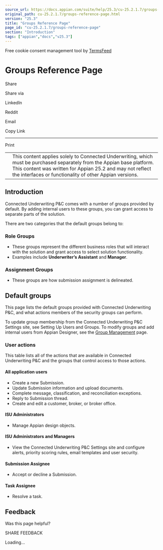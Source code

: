 ```yaml
---
source_url: https://docs.appian.com/suite/help/25.3/cu-25.2.1.7/groups-reference-page.html
original_path: cu-25.2.1.7/groups-reference-page.html
version: "25.3"
title: "Groups Reference Page"
page_id: "cu-25.2.1.7/groups-reference-page"
section: "Introduction"
tags: ["appian","docs","v25.3"]
---
```



Free cookie consent management tool by [TermsFeed](https://www.termsfeed.com/)

# Groups Reference Page

Share

Share via

LinkedIn

Reddit

Email

Copy Link

* * *

Print

<table><tbody><tr><td><i class="fa fa-check-square-o" aria-hidden="true"></i></td><td>This content applies solely to Connected Underwriting, which must be purchased separately from the Appian base platform. This content was written for Appian 25.2 and may not reflect the interfaces or functionality of other Appian versions.</td></tr></tbody></table>

## Introduction

Connected Underwriting P&C comes with a number of groups provided by default. By adding internal users to these groups, you can grant access to separate parts of the solution.

There are two categories that the default groups belong to:

### Role Groups

-   These groups represent the different business roles that will interact with the solution and grant access to select solution functionality.
-   Examples include **Underwriter’s Assistant** and **Manager**.

### Assignment Groups

-   These groups are how submission assignment is delineated.

## Default groups

This page lists the default groups provided with Connected Underwriting P&C, and what actions members of the security groups can perform.

To update group membership from the Connected Underwriting P&C Settings site, see Setting Up Users and Groups. To modify groups and add internal users from Appian Designer, see the [Group Management](../Group_Management.html) page.

### User actions

This table lists all of the actions that are available in Connected Underwriting P&C and the groups that control access to those actions.

#### All application users

-   Create a new Submission.
-   Update Submission information and upload documents.
-   Complete message, classification, and reconciliation exceptions.
-   Reply to Submission thread.
-   Create and edit a customer, broker, or broker office.

#### ISU Administrators

-   Manage Appian design objects.

#### ISU Administrators and Managers

-   View the Connected Underwriting P&C Settings site and configure alerts, priority scoring rules, email templates and user security.

#### Submission Assignee

-   Accept or decline a Submission.

#### Task Assignee

-   Resolve a task.

## Feedback

Was this page helpful?

SHARE FEEDBACK

Loading...
